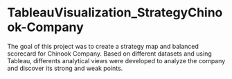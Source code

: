 # TableauVisualization_StrategyChinook-Company
The goal of this project was to create a strategy map and balanced scorecard for Chinook Company. Based on different datasets and using Tableau, differents analytical views were developed to analyze the company and discover its strong and weak points.
